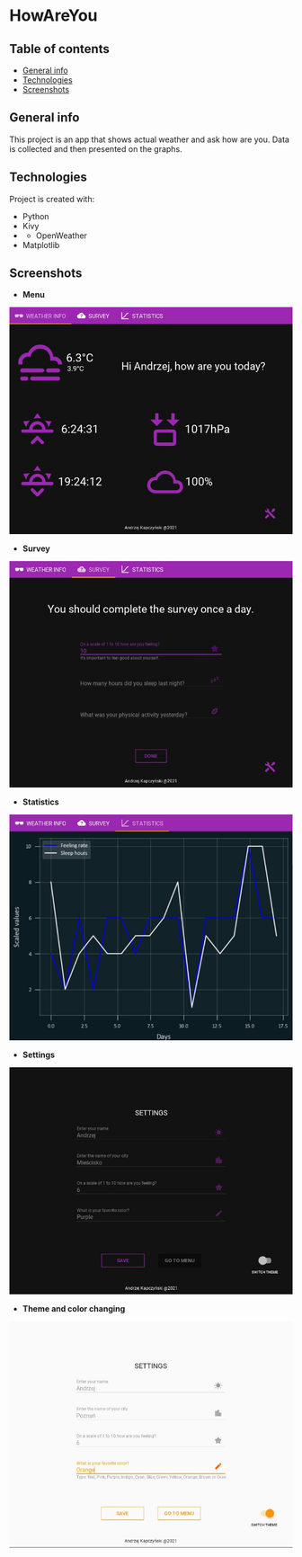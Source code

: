 # HowAreYou
## Table of contents
* [General info](#general-info)
* [Technologies](#technologies)
* [Screenshots](#screenshots)

## General info
This project is an app that shows actual weather and ask how are you. Data is collected and then presented on the graphs.
	
## Technologies
Project is created with:
* Python
* Kivy
* * OpenWeather
* Matplotlib


## Screenshots
* **Menu**


![](additional/menu_d.jpg)

* **Survey**


![](additional/survey_d.jpg)

* **Statistics**


![](additional/statistics_d.jpg)

* **Settings**


![](additional/settings_d.jpg)

* **Theme and color changing**


![](additional/light.jpg)

